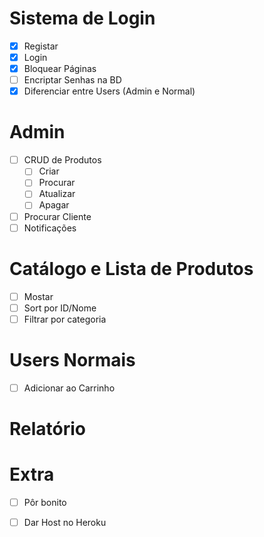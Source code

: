 # Sistema de Login

- [x] Registar
- [x] Login
- [x] Bloquear Páginas
- [ ] Encriptar Senhas na BD
- [x] Diferenciar entre Users (Admin e Normal)

# Admin

- [ ] CRUD de Produtos
    - [ ] Criar
    - [ ] Procurar
    - [ ] Atualizar
    - [ ] Apagar
- [ ] Procurar Cliente
- [ ] Notificações

# Catálogo e Lista de Produtos

- [ ] Mostar
- [ ] Sort por ID/Nome
- [ ] Filtrar por categoria

# Users Normais

- [ ] Adicionar ao Carrinho

# Relatório

# Extra

- [ ] Pôr bonito
- [ ] Dar Host no Heroku

